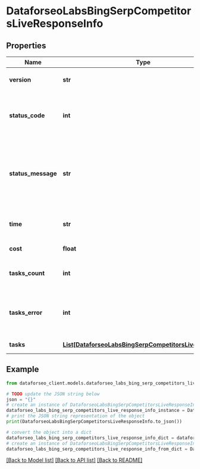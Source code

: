 # DataforseoLabsBingSerpCompetitorsLiveResponseInfo


## Properties

Name | Type | Description | Notes
------------ | ------------- | ------------- | -------------
**version** | **str** | the current version of the API | [optional] 
**status_code** | **int** | general status code you can find the full list of the response codes here | [optional] 
**status_message** | **str** | general informational message you can find the full list of general informational messages here | [optional] 
**time** | **str** | total execution time, seconds | [optional] 
**cost** | **float** | total tasks cost, USD | [optional] 
**tasks_count** | **int** | the number of tasks in the tasks array | [optional] 
**tasks_error** | **int** | the number of tasks in the tasks array returned with an error | [optional] 
**tasks** | [**List[DataforseoLabsBingSerpCompetitorsLiveTaskInfo]**](DataforseoLabsBingSerpCompetitorsLiveTaskInfo.md) | array of tasks | [optional] 

## Example

```python
from dataforseo_client.models.dataforseo_labs_bing_serp_competitors_live_response_info import DataforseoLabsBingSerpCompetitorsLiveResponseInfo

# TODO update the JSON string below
json = "{}"
# create an instance of DataforseoLabsBingSerpCompetitorsLiveResponseInfo from a JSON string
dataforseo_labs_bing_serp_competitors_live_response_info_instance = DataforseoLabsBingSerpCompetitorsLiveResponseInfo.from_json(json)
# print the JSON string representation of the object
print(DataforseoLabsBingSerpCompetitorsLiveResponseInfo.to_json())

# convert the object into a dict
dataforseo_labs_bing_serp_competitors_live_response_info_dict = dataforseo_labs_bing_serp_competitors_live_response_info_instance.to_dict()
# create an instance of DataforseoLabsBingSerpCompetitorsLiveResponseInfo from a dict
dataforseo_labs_bing_serp_competitors_live_response_info_from_dict = DataforseoLabsBingSerpCompetitorsLiveResponseInfo.from_dict(dataforseo_labs_bing_serp_competitors_live_response_info_dict)
```
[[Back to Model list]](../README.md#documentation-for-models) [[Back to API list]](../README.md#documentation-for-api-endpoints) [[Back to README]](../README.md)


